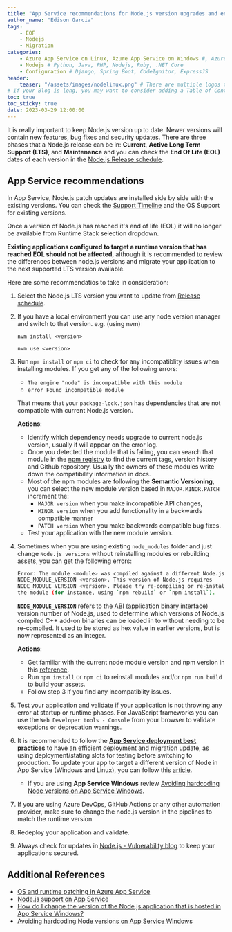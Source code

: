 ```yaml
---
title: "App Service recommendations for Node.js version upgrades and end of life"
author_name: "Edison Garcia"
tags:
    - EOF
    - Nodejs
    - Migration
categories:
    - Azure App Service on Linux, Azure App Service on Windows #, Azure App Service on Windows, Function App, Azure VM, Azure SDK
    - Nodejs # Python, Java, PHP, Nodejs, Ruby, .NET Core
    - Configuration # Django, Spring Boot, CodeIgnitor, ExpressJS
header:
    teaser: "/assets/images/nodelinux.png" # There are multiple logos that can be used in "/assets/images" if you choose to add one.
# If your Blog is long, you may want to consider adding a Table of Contents by adding the following two settings.
toc: true
toc_sticky: true
date: 2023-03-29 12:00:00
---
```


It is really important to keep Node.js version up to date. Newer versions will contain new features, bug fixes and security updates. There are three phases that a Node.js release can be in: **Current**, **Active Long Term Support (LTS)**, and **Maintenance** and you can check the **End Of Life (EOL)** dates of each version in the [Node.js Release schedule](https://github.com/nodejs/release#release-schedule). 

## App Service recommendations

In App Service, Node.js patch updates are installed side by side with the existing versions. You can check the [Support Timeline](https://github.com/Azure/app-service-linux-docs/blob/master/Runtime_Support/node_support.md#support-timeline) and the OS Support for existing versions. 

Once a version of Node.js has reached it's end of life (EOL) it will no longer be available from Runtime Stack selection dropdown.

**Existing applications configured to target a runtime version that has reached EOL should not be affected**, although it is recommended to review the differences between node.js versions and migrate your application to the next supported LTS version available.

Here are some recommendatios to take in consideration:

1. Select the Node.js LTS version you want to update from [Release schedule](https://github.com/nodejs/release#release-schedule).
2. If you have a local environment you can use any node version manager and switch to that version. e.g. (using nvm) 
    
    `nvm install <version>`

    `nvm use <version>`

3. Run `npm install` or `npm ci` to check for any incompatiblity issues when installing modules. If you get any of the following errors:
    - `The engine "node" is incompatible with this module`
    - `error Found incompatible module`

    That means that your `package-lock.json` has dependencies that are not compatible with current Node.js version.

    **Actions**:
        
    - Identify which dependency needs upgrade to current node.js version, usually it will appear on the error log.
    - Once you detected the module that is failing, you can search that module in the [npm registry](https://www.npmjs.com/) to find the current tags, version history and Github repository. Usually the owners of these modules write down the compatibility information in docs. 
    - Most of the npm modules are following the **Semantic Versioning**, you can select the new module version based in `MAJOR.MINOR.PATCH` increment the:
        - `MAJOR version` when you make incompatible API changes,
        - `MINOR version` when you add functionality in a backwards compatible manner
        - `PATCH version` when you make backwards compatible bug fixes.
    - Test your application with the new module version.
4. Sometimes when you are using existing `node_modules` folder and just change `Node.js versions` without reinstalling modules or rebuilding assets, you can get the following errors:

    ```bash
    Error: The module <module> was compiled against a different Node.js version using 
    NODE_MODULE_VERSION <version>. This version of Node.js requires
    NODE_MODULE_VERSION <version>. Please try re-compiling or re-installing
    the module (for instance, using `npm rebuild` or `npm install`).
    ```

    **`NODE_MODULE_VERSION`** refers to the ABI (application binary interface) version number of Node.js, used to determine which versions of Node.js compiled C++ add-on binaries can be loaded in to without needing to be re-compiled. It used to be stored as hex value in earlier versions, but is now represented as an integer. 
    
    **Actions**:
    - Get familiar with the current node module version and npm version in this [reference](https://nodejs.org/en/download/releases#looking-for-latest-release-of-a-version-branch).
    - Run `npm install` or `npm ci` to reinstall modules and/or `npm run build` to build your assets. 
    - Follow step 3 if you find any incompatiblity issues.
5. Test your application and validate if your application is not throwing any error at startup or runtime phases. For JavaScript frameworks you can use the `Web Developer tools - Console` from your browser to validate exceptions or deprecation warnings.
6. It is recommended to follow the **[App Service deployment best practices](https://learn.microsoft.com/en-us/azure/app-service/deploy-best-practices)** to have an efficient deployment and migration update, as using deployment/stating slots for testing before switching to production. To update your app to target a different version of Node in App Service (Windows and Linux), you can follow this [article](https://github.com/Azure/app-service-linux-docs/blob/master/Runtime_Support/node_support.md#how-to-update-your-app-to-target-a-different-version-of-node).
    - If you are using **App Service Windows** review [Avoiding hardcoding Node versions on App Service Windows](https://azureossd.github.io/2022/06/24/Avoiding-hardcoding-Node-versions-on-App-Service-Windows/index.html).
7. If you are using Azure DevOps, GitHub Actions or any other automation provider, make sure to change the node.js version in the pipelines to match the runtime version. 
8. Redeploy your application and validate.
9. Always check for updates in [Node.js - Vulnerability blog](https://nodejs.org/en/blog/vulnerability) to keep your applications secured.

## Additional References
- [OS and runtime patching in Azure App Service](https://learn.microsoft.com/en-us/azure/app-service/overview-patch-os-runtime)
- [Node.js support on App Service](https://github.com/Azure/app-service-linux-docs/blob/master/Runtime_Support/node_support.md#nodejs-on-app-service)
- [How do I change the version of the Node.js application that is hosted in App Service Windows?](https://learn.microsoft.com/en-us/troubleshoot/azure/app-service/web-apps-open-source-technologies-faqs#how-do-i-change-the-version-of-the-nodejs-application-that-is-hosted-in-app-service)
- [Avoiding hardcoding Node versions on App Service Windows](https://-azureossd.github.io/2022/06/24/Avoiding-hardcoding-Node-versions-on-App-Service-Windows/index.html)
